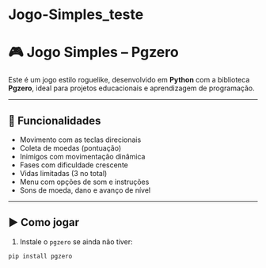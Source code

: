 # Jogo-Simples_teste
# 🎮 Jogo Simples – Pgzero

Este é um jogo estilo roguelike, desenvolvido em **Python** com a biblioteca **Pgzero**, ideal para projetos educacionais e aprendizagem de programação.

---

## 🚀 Funcionalidades

- Movimento com as teclas direcionais
- Coleta de moedas (pontuação)
- Inimigos com movimentação dinâmica
- Fases com dificuldade crescente
- Vidas limitadas (3 no total)
- Menu com opções de som e instruções
- Sons de moeda, dano e avanço de nível

---

## ▶️ Como jogar

1. Instale o `pgzero` se ainda não tiver:

```bash
pip install pgzero

